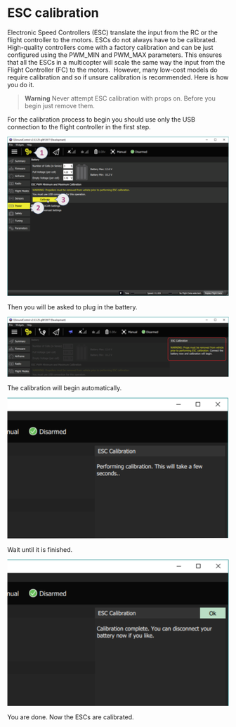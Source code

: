 # ESC calibration

Electronic Speed Controllers (ESC) translate the input from the RC or the
flight controller to the motors. ESCs do not always have to be
calibrated. High-quality controllers come with a factory calibration and
can be just configured using the PWM\_MIN and PWM\_MAX parameters. This
ensures that all the ESCs in a multicopter will scale the same way the
input from the Flight Controller (FC) to the motors.  However, many low-cost models do
require calibration and so if unsure calibration is recommended. Here is
how you do it.

> **Warning** Never attempt ESC calibration with props on. Before you begin just remove them.

For the calibration process to begin you should use only the USB
connection to the flight controller in the first step.

![ESC Calibration step 1](../../images/esc_calibration_step_1.png)

Then you will be asked to plug in the battery.

![ESC Calibration step 2](../../images/esc_calibration_step_2.png)

The calibration will begin automatically.

![ESC Calibration step 3](../../images/esc_calibration_step_3.png)

Wait until it is finished.

![ESC Calibration step 4](../../images/esc_calibration_step_4.png)

You are done. Now the ESCs are calibrated.

